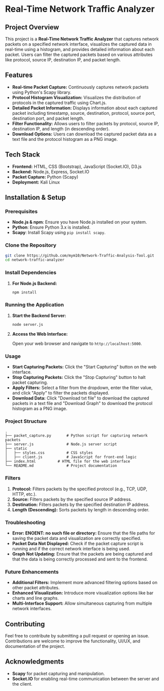 # Real-Time Network Traffic Analyzer

## Project Overview

This project is a **Real-Time Network Traffic Analyzer** that captures network packets on a specified network interface, visualizes the captured data in real-time using a histogram, and provides detailed information about each packet. Users can filter the captured packets based on various attributes like protocol, source IP, destination IP, and packet length.

## Features

- **Real-time Packet Capture:** Continuously captures network packets using Python's Scapy library.
- **Protocol Histogram Visualization:** Visualizes the distribution of protocols in the captured traffic using Chart.js.
- **Detailed Packet Information:** Displays information about each captured packet including timestamp, source, destination, protocol, source port, destination port, and packet length.
- **Filter Functionality:** Allows users to filter packets by protocol, source IP, destination IP, and length (in descending order).
- **Download Options:** Users can download the captured packet data as a text file and the protocol histogram as a PNG image.

## Tech Stack

- **Frontend:** HTML, CSS (Bootstrap), JavaScript (Socket.IO), D3.js
- **Backend:** Node.js, Express, Socket.IO
- **Packet Capture:** Python (Scapy)
- **Deployment:** Kali Linux

## Installation & Setup

### Prerequisites

- **Node.js & npm**: Ensure you have Node.js installed on your system.
- **Python**: Ensure Python 3.x is installed.
- **Scapy**: Install Scapy using `pip install scapy`.

### Clone the Repository

```bash
git clone https://github.com/mym10/Network-Traffic-Analysis-Tool.git
cd network-traffic-analyzer
```

### Install Dependencies

1. **For Node.js Backend:**

    ```bash
    npm install
    ```


### Running the Application

1. **Start the Backend Server:**

    ```bash
    node server.js
    ```

3. **Access the Web Interface:**

    Open your web browser and navigate to `http://localhost:5000`.

### Usage

- **Start Capturing Packets:** Click the "Start Capturing" button on the web interface.
- **Stop Capturing Packets:** Click the "Stop Capturing" button to halt packet capturing.
- **Apply Filters:** Select a filter from the dropdown, enter the filter value, and click "Apply" to filter the packets displayed.
- **Download Data:** Click "Download txt file" to download the captured packets in a text file and "Download Graph" to download the protocol histogram as a PNG image.

### Project Structure

```plaintext
.
├── packet_capture.py       # Python script for capturing network packets
├── server.js               # Node.js server script
├── static
│   ├── styles.css          # CSS styles
│   ├── client.js           # JavaScript for front-end logic
├── index.html          # HTML file for the web interface
└── README.md               # Project documentation
```

### Filters

1. **Protocol:** Filters packets by the specified protocol (e.g., TCP, UDP, HTTP, etc.).
2. **Source:** Filters packets by the specified source IP address.
3. **Destination:** Filters packets by the specified destination IP address.
4. **Length (Descending):** Sorts packets by length in descending order.

### Troubleshooting

- **Error: ENOENT: no such file or directory:** Ensure that the file paths for saving the packet data and visualization are correctly specified.
- **Packet Data Not Displayed:** Check if the packet capture script is running and if the correct network interface is being used.
- **Graph Not Updating:** Ensure that the packets are being captured and that the data is being correctly processed and sent to the frontend.

### Future Enhancements

- **Additional Filters:** Implement more advanced filtering options based on other packet attributes.
- **Enhanced Visualization:** Introduce more visualization options like bar charts and line graphs.
- **Multi-Interface Support:** Allow simultaneous capturing from multiple network interfaces.

## Contributing

Feel free to contribute by submitting a pull request or opening an issue. Contributions are welcome to improve the functionality, UI/UX, and documentation of the project.

## Acknowledgments

- **Scapy** for packet capturing and manipulation.
- **Socket.IO** for enabling real-time communication between the server and the client.
